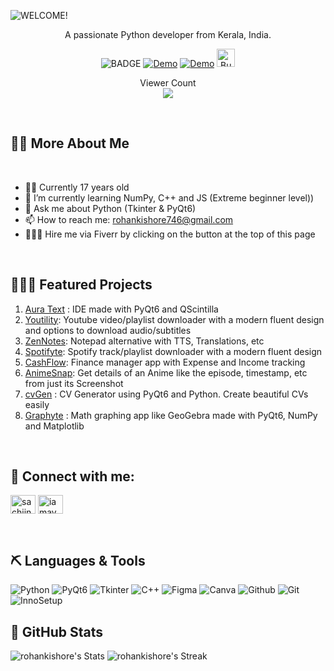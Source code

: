 ![WELCOME!](https://github.com/rohankishore/rohankishore/assets/109947257/f50a5315-5380-4777-b7a8-0184aaa79897)
<p align ="center">A passionate Python developer from Kerala, India. </p>

<div align="center">
    
  ![BADGE](https://img.shields.io/badge/Python-%23f7d100.svg?style=for-the-badge&logo=Python&logoColor=white)
  <a href="https://www.fiverr.com/rohancodespy/">![Demo](https://img.shields.io/badge/fiverr-1DBF73?style=for-the-badge&logo=fiverr&logoColor=white)</a>
  <a href="https://twitter.com/Aura_Text">![Demo](https://img.shields.io/badge/Twitter-%23040404.svg?style=for-the-badge&logo=X&logoColor=white)</a>
  <a href='https://ko-fi.com/V7V7QZ7GS' target='_blank'><img height='36' style='border:0px;height:29px;' src='https://storage.ko-fi.com/cdn/kofi5.png?v=3' border='0' alt='Buy Me a Coffee at ko-fi.com' /></a>

</div>

<p align="center"> 
  Viewer Count<br>
  <img src="https://profile-counter.glitch.me/rohankishore/count.svg" />
</p>

<br>

## 👋🏻 More About Me

<br>

- 🙋‍♂️ Currently 17 years old
- 🌱 I’m currently learning NumPy, C++ and JS (Extreme beginner level))
- 💬 Ask me about Python (Tkinter & PyQt6)
- 📫 How to reach me: rohankishore746@gmail.com
- 🧑🏼‍💻 Hire me via Fiverr by clicking on the button at the top of this page


<br>

## 🧑🏻‍💻 Featured Projects

1. [Aura Text](https://github.com/rohankishore/Aura-Text) : IDE made with PyQt6 and QScintilla
2. [Youtility](https://github.com/rohankishore/Youtility): Youtube video/playlist downloader with a modern fluent design and options to download audio/subtitles
3. [ZenNotes](https://github.com/rohankishore/ZenNotes): Notepad alternative with TTS, Translations, etc
4. [Spotifyte](https://github.com/rohankishore/Spotifyte): Spotify track/playlist downloader with a modern fluent design
5. [CashFlow](https://github.com/rohankishore/CashFlow): Finance manager app with Expense and Income tracking
6. [AnimeSnap](https://github.com/rohankishore/AnimeSnap): Get details of an Anime like the episode, timestamp, etc from just its Screenshot
7. [cvGen](https://github.com/rohankishore/cvGen) : CV Generator using PyQt6 and Python. Create beautiful CVs easily
8. [Graphyte](https://github.com/rohankishore/Graphyte) : Math graphing app like GeoGebra made with PyQt6, NumPy and Matplotlib
<br>

## 🤝 Connect with me:
<p align="left">
<a href="https://twitter.com/Aura_Text" target="blank"><img align="center" src="https://raw.githubusercontent.com/rahuldkjain/github-profile-readme-generator/master/src/images/icons/Social/twitter.svg" alt="sachiinamoo" height="30" width="40" /></a>
<a href="https://instagram.com/_.j0ps" target="blank"><img align="center" src="https://raw.githubusercontent.com/rahuldkjain/github-profile-readme-generator/master/src/images/icons/Social/instagram.svg" alt="iamavgail._" height="30" width="40" /></a>

</p>

<br>


## ⛏️ Languages & Tools

![Python](https://img.shields.io/badge/python-3670A0?style=for-the-badge&logo=python&logoColor=ffdd54)
![PyQt6](https://img.shields.io/badge/Pyqt6-%2319a463.svg?style=for-the-badge&logo=PyQt6&logoColor=white)
![Tkinter](https://img.shields.io/badge/Tkinter-%2313233a.svg?style=for-the-badge&logo=Tkinter&logoColor=white)
![C++](https://img.shields.io/badge/c++-%2300599C.svg?style=for-the-badge&logo=c%2B%2B&logoColor=white)
![Figma](https://img.shields.io/badge/figma-%23F24E1E.svg?style=for-the-badge&logo=figma&logoColor=white)
![Canva](https://img.shields.io/badge/Canva-%2300C4CC.svg?style=for-the-badge&logo=Canva&logoColor=white)
![Github](https://img.shields.io/badge/GitHub-%231b1b1b.svg?style=for-the-badge&logo=GitHub&logoColor=white)
![Git](https://img.shields.io/badge/Git-%23b22d47.svg?style=for-the-badge&logo=Gitb&logoColor=white)
![InnoSetup](https://img.shields.io/badge/Inno&nbsp;Setup-%238eb9dc.svg?style=for-the-badge&logo=PyQt6&logoColor=white)
<br>

## 📖 GitHub Stats

![rohankishore's Stats](https://github-readme-stats.vercel.app/api?username=rohankishore&theme=vue-dark&show_icons=true&hide_border=false&count_private=true)  ![rohankishore's Streak](https://github-readme-streak-stats.herokuapp.com/?user=rohankishore&theme=vue-dark&hide_border=false)

